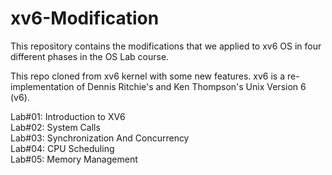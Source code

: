 # xv6-Modification
This repository contains the modifications that we applied to xv6 OS in four different phases in the OS Lab course.

This repo cloned from xv6 kernel with some new features. xv6 is a re-implementation of Dennis Ritchie's and Ken Thompson's Unix Version 6 (v6).

Lab#01: Introduction to XV6 <br />
Lab#02: System Calls <br />
Lab#03: Synchronization And Concurrency <br />
Lab#04: CPU Scheduling <br />
Lab#05: Memory Management <br />
